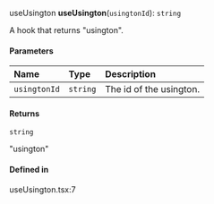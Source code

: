 useUsington
**useUsington**(`usingtonId`): `string`

A hook that returns "usington".

#### Parameters

| Name | Type | Description |
| :------ | :------ | :------ |
| `usingtonId` | `string` | The id of the usington. |

#### Returns

`string`

"usington"

#### Defined in

useUsington.tsx:7
